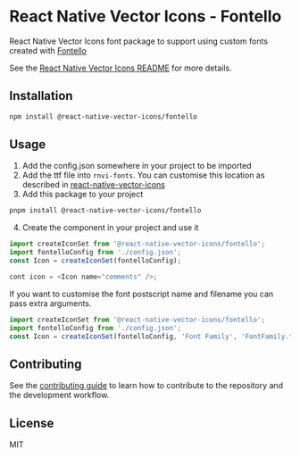 # React Native Vector Icons - Fontello

React Native Vector Icons font package to support using custom fonts created with [Fontello](https://fontello.com)

See the [React Native Vector Icons README](../../README.md) for more details.

## Installation

```sh
npm install @react-native-vector-icons/fontello
```

## Usage

1. Add the config.json somewhere in your project to be imported
2. Add the ttf file into `rnvi-fonts`. You can customise this location as described in [react-native-vector-icons](../../README.md#custom-fonts)
3. Add this package to your project

```sh
pnpm install @react-native-vector-icons/fontello
```

4. Create the component in your project and use it

```js
import createIconSet from '@react-native-vector-icons/fontello';
import fontelloConfig from './config.json';
const Icon = createIconSet(fontelloConfig);

cont icon = <Icon name="comments" />;
```

If you want to customise the font postscript name and filename you can pass extra arguments.

```js
import createIconSet from '@react-native-vector-icons/fontello';
import fontelloConfig from './config.json';
const Icon = createIconSet(fontelloConfig, 'Font Family', 'FontFamily.ttf');
```

## Contributing

See the [contributing guide](../../CONTRIBUTING.md) to learn how to contribute to the repository and the development workflow.

## License

MIT
